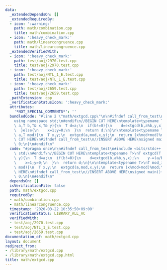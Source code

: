 ```yaml
---
data:
  _extendedDependsOn: []
  _extendedRequiredBy:
  - icon: ':warning:'
    path: math/combination.cpp
    title: math/combination.cpp
  - icon: ':heavy_check_mark:'
    path: math/linearcongruence.cpp
    title: math/linearcongruence.cpp
  _extendedVerifiedWith:
  - icon: ':heavy_check_mark:'
    path: test/aoj/2970.test.cpp
    title: test/aoj/2970.test.cpp
  - icon: ':heavy_check_mark:'
    path: test/aoj/NTL_1_E.test.cpp
    title: test/aoj/NTL_1_E.test.cpp
  - icon: ':heavy_check_mark:'
    path: test/aoj/2659.test.cpp
    title: test/aoj/2659.test.cpp
  _pathExtension: cpp
  _verificationStatusIcon: ':heavy_check_mark:'
  attributes:
    '*NOT_SPECIAL_COMMENTS*': ''
  bundledCode: "#line 2 \"math/extgcd.cpp\"\n\n#ifndef call_from_test\n#include <bits/stdc++.h>\n\
    using namespace std;\n#endif\n//BEGIN CUT HERE\ntemplate<typename T>\nT extgcd(T\
    \ a,T b,T& x,T& y){\n  T d=a;\n  if(b!=0){\n    d=extgcd(b,a%b,y,x);\n    y-=(a/b)*x;\n\
    \  }else{\n    x=1;y=0;\n  }\n  return d;\n}\n\ntemplate<typename T>\nT mod_inverse(T\
    \ a,T mod){\n  T x,y;\n  extgcd(a,mod,x,y);\n  return (x%mod+mod)%mod;\n}\n//END\
    \ CUT HERE\n#ifndef call_from_test\n//INSERT ABOVE HERE\nsigned main(){\n  return\
    \ 0;\n}\n#endif\n"
  code: "#pragma once\n\n#ifndef call_from_test\n#include <bits/stdc++.h>\nusing namespace\
    \ std;\n#endif\n//BEGIN CUT HERE\ntemplate<typename T>\nT extgcd(T a,T b,T& x,T&\
    \ y){\n  T d=a;\n  if(b!=0){\n    d=extgcd(b,a%b,y,x);\n    y-=(a/b)*x;\n  }else{\n\
    \    x=1;y=0;\n  }\n  return d;\n}\n\ntemplate<typename T>\nT mod_inverse(T a,T\
    \ mod){\n  T x,y;\n  extgcd(a,mod,x,y);\n  return (x%mod+mod)%mod;\n}\n//END CUT\
    \ HERE\n#ifndef call_from_test\n//INSERT ABOVE HERE\nsigned main(){\n  return\
    \ 0;\n}\n#endif\n"
  dependsOn: []
  isVerificationFile: false
  path: math/extgcd.cpp
  requiredBy:
  - math/combination.cpp
  - math/linearcongruence.cpp
  timestamp: '2020-03-22 10:35:50+09:00'
  verificationStatus: LIBRARY_ALL_AC
  verifiedWith:
  - test/aoj/2970.test.cpp
  - test/aoj/NTL_1_E.test.cpp
  - test/aoj/2659.test.cpp
documentation_of: math/extgcd.cpp
layout: document
redirect_from:
- /library/math/extgcd.cpp
- /library/math/extgcd.cpp.html
title: math/extgcd.cpp
---
```

